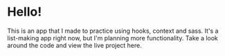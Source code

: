 # Hello!

This is an app that I made to practice using hooks, context and sass. It's a list-making app right now, but I'm planning more functionality. Take a look around the code and view the live project here.
